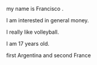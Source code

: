  my name is Francisco .

I am interested in general money.

I really like volleyball.

I am 17 years old.

first Argentina and second France
